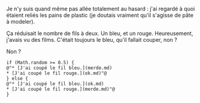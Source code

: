 Je n'y suis quand même pas allée totalement au hasard : j'ai regardé à quoi étaient reliés les pains de plastic (je doutais vraiment qu'il s'agisse de pâte à modeler).

Ça réduisait le nombre de fils à deux. Un bleu, et un rouge. Heureusement, j'avais vu des films. C'était toujours le bleu, qu'il fallait couper, non ?

Non ?

```
if (Math.random >= 0.5) {
@"* [J'ai coupé le fil bleu.](merde.md)
* [J'ai coupé le fil rouge.](ok.md)"@
} else {
@"* [J'ai coupé le fil bleu.](ok.md)
* [J'ai coupé le fil rouge.](merde.md)"@ 
}
